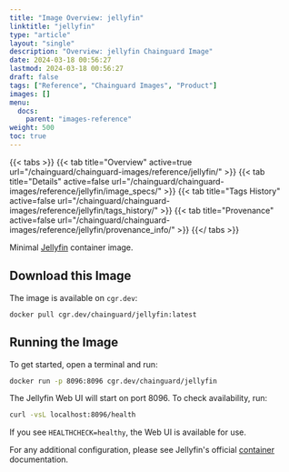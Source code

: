 ```yaml
---
title: "Image Overview: jellyfin"
linktitle: "jellyfin"
type: "article"
layout: "single"
description: "Overview: jellyfin Chainguard Image"
date: 2024-03-18 00:56:27
lastmod: 2024-03-18 00:56:27
draft: false
tags: ["Reference", "Chainguard Images", "Product"]
images: []
menu: 
  docs: 
    parent: "images-reference"
weight: 500
toc: true
---
```


{{< tabs >}}
{{< tab title="Overview" active=true url="/chainguard/chainguard-images/reference/jellyfin/" >}}
{{< tab title="Details" active=false url="/chainguard/chainguard-images/reference/jellyfin/image_specs/" >}}
{{< tab title="Tags History" active=false url="/chainguard/chainguard-images/reference/jellyfin/tags_history/" >}}
{{< tab title="Provenance" active=false url="/chainguard/chainguard-images/reference/jellyfin/provenance_info/" >}}
{{</ tabs >}}



<!--overview:start-->
Minimal [Jellyfin](https://github.com/jellyfin/jellyfin) container image.
<!--overview:end-->

<!--getting:start-->
## Download this Image
The image is available on `cgr.dev`:

```
docker pull cgr.dev/chainguard/jellyfin:latest
```
<!--getting:end-->

<!--body:start-->
## Running the Image
To get started, open a terminal and run:

```bash
docker run -p 8096:8096 cgr.dev/chainguard/jellyfin
```

The Jellyfin Web UI will start on port 8096. To check availability, run:

```bash
curl -vsL localhost:8096/health
```

If you see `HEALTHCHECK=healthy`, the Web UI is available for use.

For any additional configuration, please see Jellyfin's official [container](https://jellyfin.org/docs/general/installation/container/) documentation.

<!--body:end-->

